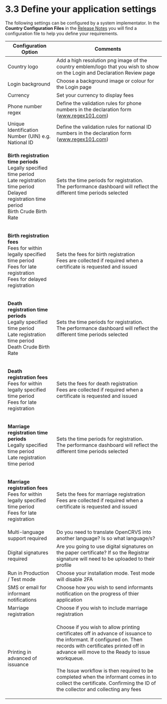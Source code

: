 # 3.3 Define your application settings

The following settings can be configured by a system implementator. In the **Country Configuration Files** in the [Release Notes](../../general/v1.9-release-notes.md#configuration-template-files) you will find a configuration file to help you define your requirements.

| Configuration Option                                                                                                                                                                    | Comments                                                                                                                                                                                                                                                                                                                                                                                               |
| --------------------------------------------------------------------------------------------------------------------------------------------------------------------------------------- | ------------------------------------------------------------------------------------------------------------------------------------------------------------------------------------------------------------------------------------------------------------------------------------------------------------------------------------------------------------------------------------------------------ |
| Country logo                                                                                                                                                                            | Add a high resolution png image of the country emblem/logo that you wish to show on the Login and Declaration Review page                                                                                                                                                                                                                                                                              |
| Login background                                                                                                                                                                        | Choose a background image or colour for the Login page                                                                                                                                                                                                                                                                                                                                                 |
| Currency                                                                                                                                                                                | Set your currency to display fees                                                                                                                                                                                                                                                                                                                                                                      |
| Phone number regex                                                                                                                                                                      | Define the validation rules for phone numbers in the declaration form (www.regex101.com)                                                                                                                                                                                                                                                                                                               |
| Unique Identification Number (UIN) e.g. National ID                                                                                                                                     | Define the validation rules for national ID numbers in the declaration form (www.regex101.com)                                                                                                                                                                                                                                                                                                         |
| <p><strong>Birth registration time periods</strong><br>Legally specified time period<br>Late registration time period<br>Delayed registration time period<br>Birth Crude Birth Rate</p> | <p>Sets the time periods for registration.<br>The performance dashboard will reflect the different time periods selected</p>                                                                                                                                                                                                                                                                           |
| <p><strong>Birth registration fees</strong><br>Fees for within legally specified time period<br>Fees for late registration<br>Fees for delayed registration</p>                         | <p>Sets the fees for birth registration<br>Fees are collected if required when a certificate is requested and issued</p>                                                                                                                                                                                                                                                                               |
| <p><strong>Death registration time periods</strong><br>Legally specified time period<br>Late registration time period<br>Death Crude Birth Rate</p>                                     | <p>Sets the time periods for registration.<br>The performance dashboard will reflect the different time periods selected</p>                                                                                                                                                                                                                                                                           |
| <p><strong>Death registration fees</strong><br>Fees for within legally specified time period<br>Fees for late registration</p>                                                          | <p>Sets the fees for death registration<br>Fees are collected if required when a certificate is requested and issued</p>                                                                                                                                                                                                                                                                               |
| <p><strong>Marriage registration time periods</strong><br>Legally specified time period<br>Late registration time period</p>                                                            | <p>Sets the time periods for registration.<br>The performance dashboard will reflect the different time periods selected</p>                                                                                                                                                                                                                                                                           |
| <p><strong>Marriage registration fees</strong><br>Fees for within legally specified time period<br>Fees for late registration</p>                                                       | <p>Sets the fees for marriage registration<br>Fees are collected if required when a certificate is requested and issued</p>                                                                                                                                                                                                                                                                            |
| Multi-language support required                                                                                                                                                         | Do you need to translate OpenCRVS into another language? Is so what language/s?                                                                                                                                                                                                                                                                                                                        |
| Digital signatures required                                                                                                                                                             | Are you going to use digital signatures on the paper certificate? If so the Registrar signature will need to be uploaded to their profile                                                                                                                                                                                                                                                              |
| Run in Production / Test mode                                                                                                                                                           | Choose your installation mode. Test mode will disable 2FA                                                                                                                                                                                                                                                                                                                                              |
| SMS or email for informant notifications                                                                                                                                                | Choose how you wish to send informants notification on the progress of thier application                                                                                                                                                                                                                                                                                                               |
| Marriage registration                                                                                                                                                                   | Choose if you wish to include marriage registration                                                                                                                                                                                                                                                                                                                                                    |
| Printing in advanced of issuance                                                                                                                                                        | <p>Choose if you wish to allow printing certificates off in advance of issuance to the informant. If configured on. Then records with certificates printed off in advance will move to the Ready to issue workqueue.<br><br>The Issue workflow is then required to be completed when the informant comes in to collect the certificate. Confirming the ID of the collector and collecting any fees</p> |
